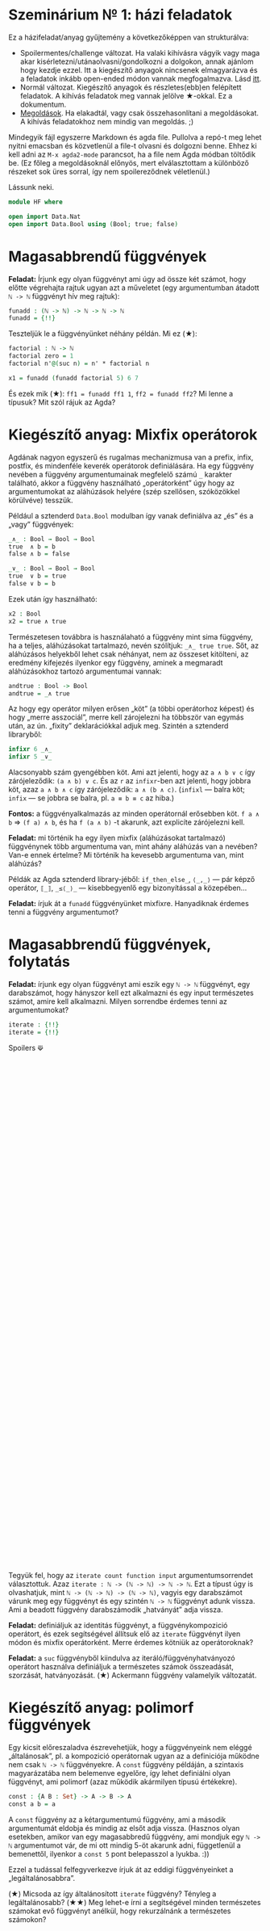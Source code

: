 # Szeminárium № 1: házi feladatok

Ez a házifeladat/anyag gyűjtemény a következőképpen van strukturálva:

* Spoilermentes/challenge változat. Ha valaki kihívásra vágyik vagy
  maga akar kisérletezni/utánaolvasni/gondolkozni a dolgokon, annak
  ajánlom hogy kezdje ezzel. Itt a kiegészítő anyagok nincsenek
  elmagyarázva és a feladatok inkább open-ended módon vannak
  megfogalmazva. Lásd [itt](HFopen.lagda.md).
* Normál változat. Kiegészítő anyagok és részletes(ebb)en felépített
  feladatok. A kihívás feladatok meg vannak jelölve ★-okkal. Ez a
  dokumentum.
* [Megoldások](HFsolved.lagda.md). Ha elakadtál, vagy csak
  összehasonlítani a megoldásokat. A kihívás feladatokhoz nem mindig
  van megoldás. ;)

Mindegyik fájl egyszerre Markdown és agda file. Pullolva a repó-t meg
lehet nyitni emacsban és közvetlenül a file-t olvasni és dolgozni
benne. Ehhez ki kell adni az `M-x agda2-mode` parancsot, ha a file nem
Agda módban töltődik be.  (Ez főleg a megoldásoknál előnyös, mert
elválasztottam a különböző részeket sok üres sorral, így nem
spoilereződnek véletlenül.)

Lássunk neki.

```agda
module HF where

open import Data.Nat
open import Data.Bool using (Bool; true; false)
```

# Magasabbrendű függvények

**Feladat:** Írjunk egy olyan függvényt ami úgy ad össze két számot,
hogy előtte végrehajta rajtuk ugyan azt a műveletet (egy argumentumban
átadott `ℕ -> ℕ` függvényt hív meg rajtuk):

```agda
funadd : (ℕ -> ℕ) -> ℕ -> ℕ -> ℕ
funadd = {!!}
```

Teszteljük le a függvényünket néhány példán. Mi ez (★):

```agda
factorial : ℕ -> ℕ
factorial zero = 1
factorial n'@(suc n) = n' * factorial n

x1 = funadd (funadd factorial 5) 6 7
```

És ezek mik (★): `ff1 = funadd ff1 1`, `ff2 = funadd ff2`? Mi lenne a
típusuk? Mit szól rájuk az Agda?


# Kiegészítő anyag: Mixfix operátorok

Agdának nagyon egyszerű és rugalmas mechanizmusa van a prefix, infix,
postfix, és mindenféle keverék operátorok definiálására. Ha egy
függvény nevében a függvény argumentumainak megfelelő számú `_`
karakter található, akkor a függvény használható „operátorként” úgy
hogy az argumentumokat az aláhúzások helyére (szép szellősen,
szóközökkel körülvéve) tesszük.

Például a sztenderd `Data.Bool` modulban így vanak definiálva az „és”
és a „vagy” függvények:

```agda
_∧_ : Bool → Bool → Bool
true  ∧ b = b
false ∧ b = false

_∨_ : Bool → Bool → Bool
true  ∨ b = true
false ∨ b = b
```

Ezek után így használható:

```agda
x2 : Bool
x2 = true ∧ true
```

Természetesen továbbra is használaható a függvény mint sima függvény,
ha a teljes, aláhúzásokat tartalmazó, nevén szólítjuk:
`_∧_ true true`. Sőt, az aláhúzásos helyekből lehet csak néhányat, nem
az összeset kitölteni, az eredmény kifejezés ilyenkor egy függvény,
aminek a megmaradt aláhúzásokhoz tartozó argumentumai vannak:

```agda
andtrue : Bool -> Bool
andtrue = _∧ true
```

Az hogy egy operátor milyen erősen „köt” (a többi operátorhoz képest)
és hogy „merre asszociál”, merre kell zárojelezni ha többször van
egymás után, az ún. „fixity” deklarációkkal adjuk meg. Szintén a
sztenderd libraryből:

```agda
infixr 6 _∧_
infixr 5 _∨_
```

Alacsonyabb szám gyengébben köt. Ami azt jelenti, hogy az `a ∧ b ∨ c`
így zárójeleződik: `(a ∧ b) ∨ c`. És az `r` az `infixr`-ben azt
jelenti, hogy jobbra köt, azaz `a ∧ b ∧ c` így zárójeleződik: `a ∧ (b
∧ c)`. (`infixl` — balra köt; `infix` — se jobbra se balra,
pl. `a ≡ b ≡ c` az hiba.)

**Fontos:** a függvényalkalmazás az minden operátornál erősebben köt.
`f a ∧ b` ⇒ `(f a) ∧ b`, és ha `f (a ∧ b)` -t akarunk, azt explicíte
zárójelezni kell.

**Feladat:** mi történik ha egy ilyen mixfix (aláhúzásokat tartalmazó)
függvénynek több argumentuma van, mint ahány aláhúzás van a nevében?
Van-e ennek értelme? Mi történik ha kevesebb argumentuma van, mint
aláhúzás?

Példák az Agda sztenderd library-jéből: `if_then_else_`, `⟨_,_⟩` — pár
képző operátor, `⟦_⟧`, `_≤⟨_⟩_` — kisebbegyenlő egy bizonyítással a
közepében…

**Feladat:** írjuk át a `funadd` függvényünket mixfixre. Hanyadiknak
érdemes tenni a függvény argumentumot?

# Magasabbrendű függvények, folytatás

**Feladat:** írjunk egy olyan függvényt ami eszik egy `ℕ -> ℕ`
függvényt, egy darabszámot, hogy hányszor kell ezt alkalmazni és egy
input természetes számot, amire kell alkalmazni. Milyen sorrendbe
érdemes tenni az argumentumokat?

```agda
iterate : {!!}
iterate = {!!}
```

<!-- Lapozz!-->Spoilers ⟱ <hr style="height: 1000px; visibility: hidden;">


















































Tegyük fel, hogy az `iterate count function input` argumentumsorrendet
választottuk. Azaz `iterate : ℕ -> (ℕ -> ℕ) -> ℕ -> ℕ`. Ezt a típust
úgy is olvashatjuk, mint `ℕ -> (ℕ -> ℕ) -> (ℕ -> ℕ)`, vagyis egy
darabszámot várunk meg egy függvényt és egy szintén `ℕ -> ℕ` függvényt
adunk vissza. Ami a beadott függvény darabszámodik „hatványát” adja
vissza.

**Feladat:** definiáljuk az identitás függvényt, a függvénykompozició
operátort, és ezek segítségével állítsuk elő az `iterate` függvényt
ilyen módon és mixfix operátorként. Merre érdemes kötniük az
operátoroknak?

**Feladat:** a `suc` függvényből kiindulva az
iteráló/függvényhatványozó operátort használva definiáljuk a
természetes számok összeadását, szorzását, hatványozását.
(★) Ackermann függvény valamelyik változatát.


# Kiegészítő anyag: polimorf függvények

Egy kicsit előreszaladva észrevehetjük, hogy a függvényeink nem eléggé
„általánosak”, pl. a kompozició operátornak ugyan az a definiciója
működne nem csak `ℕ -> ℕ` függvényekre. A `const` függvény példáján, a
szintaxis magyarázatába nem belemenve egyelőre, így lehet definiálni
olyan függvényt, ami polimorf (azaz működik akármilyen típusú
értékekre).

```agda
const : {A B : Set} -> A -> B -> A
const a b = a
```

A `const` függvény az a kétargumentumú függvény, ami a második
argumentumát eldobja és mindig az elsőt adja vissza. (Hasznos olyan
esetekben, amikor van egy magasabbredű függvény, ami mondjuk egy
`ℕ -> ℕ` argumentumot vár, de mi ott mindig 5-öt akarunk adni,
függetlenül a bemenettől, ilyenkor a `const 5` pont belepasszol a
lyukba. :))

Ezzel a tudással felfegyverkezve írjuk át az eddigi függvényeinket a
„legáltalánosabbra”.

(★) Micsoda az így általánosított `iterate` függvény? Tényleg a
legáltalánosabb? (★★) Meg lehet-e írni a segítségével minden
természetes számokat evő függvényt anélkül, hogy rekurzálnánk a
természetes számokon?
